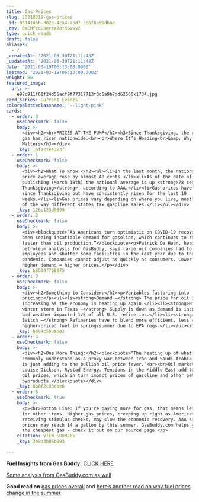 ```yaml
---
title: Gas Prices
slug: 20210319-gas-prices
_id: 0514185b-302e-4ca4-abd7-cb6f8ed9dbaa
_rev: 0aCMfzqL0erea7otK6Vwy2
type: quick_reads
draft: false
aliases:
  - /
_createdAt: '2021-03-30T21:11:48Z'
_updatedAt: '2021-03-30T21:11:48Z'
date: '2021-03-19T06:13:00.000Z'
lastmod: '2021-03-19T06:13:00.000Z'
weight: 50
featured_image:
  url: >-
    e92c911f61f24d55acf9f77317713f3c5a9b7dd62560x1734.jpg
card_series: Current Events
colorpaletteclassname: '--light-pink'
cards:
  - order: 0
    useCheckmark: false
    body: >-
      <div><h2><br>PRICES AT THE PUMP</h2><h3>Since Thanksgiving, the price of
      gas has risen nationwide.<br><br>Where It’s Heading<br>&amp; Why It
      Matters</h3></div>
    _key: 16fa27ee323f
  - order: 1
    useCheckmark: false
    body: >-
      <div><h2>What To Know:</h2><ul><li>In the last month, the national gas
      price average rose by almost 40 cents.</li><li>As of the date of this
      publishing (March 18th) the national average is up <strong>78 cents since
      Thanksgiving</strong>, according to AAA.</li><li>Gas prices have increased
      since Thanksgiving but have consistently risen for the last 10
      weeks.</li><li>Gas prices vary depending on where you live, mostly because
      of the way different states tax gasoline sales.</li></ul></div>
    _key: 126c123d9599
  - order: 2
    useCheckmark: false
    body: >-
      <div><blockquote>“As Americans turn optimistic on COVID-19 recovery, we’ve
      been seeing insatiable demand for gasoline, which continues to recover far
      faster than oil production.”</blockquote><p>Patrick De Haan, head of
      petroleum analysis for GasBuddy, says large oil companies had to lay off
      employees and shutter some facilities in the last year due to the
      pandemic. Companies cannot adjust as quickly as consumers. Lower supply +
      higher demand = higher prices.</p></div>
    _key: b8504f768875
  - order: 3
    useCheckmark: false
    body: >-
      <div><h2>Something to Consider:</h2><p>Variables factoring into
      pricing:</p><ul><li><strong>Demand –</strong> The price for oil is
      increasing as the economy is heating up again.</li><li><strong>Historic
      winter storm in Texas –</strong> Supply is down as demand is increasing;
      bad weather impacted 1/5 of all U.S. refineries.</li><li><strong>Spring
      Switch –</strong> Refineries have to blend more efficient, less volatile,
      higher-priced fuel in spring/summer due to EPA regs.</li></ul></div>
    _key: b894c5b8a6e2
  - order: 4
    useCheckmark: false
    body: >-
      <div><h2>One More Thing:</h2><blockquote>“The heating up of what’s
      commonly understood as a proxy war between Iran and Saudi Arabia in Yemen
      is just adding to the bullish oil price fever.”<br><br>Oil market analyst
      Louise Dickson, Rystad Energy. Tensions in the Middle East add to higher
      oil prices, which in turn impact prices of gasoline and other petroleum
      byproducts.</blockquote></div>
    _key: 8b8f2c93ebe6
  - order: 5
    useCheckmark: true
    body: >-
      <p><br>Bottom Line: If you're paying more for gas, that means less money
      for other items. Higher gas prices, creeping up right as Americans are
      receiving stimulus checks, may slow the economic recovery. AAA says gas
      prices may reach $4 a gallon by this summer. GasBuddy.com helps you find
      the cheapest gas - check it out on our source page.</p>
    citation: VIEW SOURCES
    _key: 3e9a3b05b093

---
```

**Fuel Insights from Gas Buddy:** [CLICK HERE](https://fuelinsights.gasbuddy.com/?_ga=2.7857850.962058628.1615999040-1086759537.1615999040)

[Some analysis from GasBuddy.com as well](https://www.gasbuddy.com/go/gas-prices-report-march-15-2021)

**Good read on** [gas prices overall](https://www.seattletimes.com/business/why-4-a-gallon-gas-may-be-coming-your-way-this-summer/) and [here’s another read on why fuel prices change in the summer](https://www.convenience.org/Topics/Fuels/Changing-Seasons-Changing-Gas-Prices)